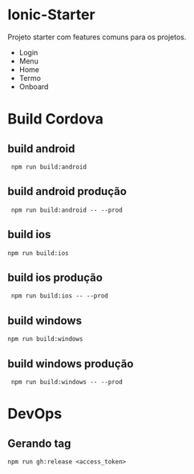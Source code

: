 # Ionic-Starter

Projeto starter com features comuns para os projetos.

- Login
- Menu
- Home
- Termo
- Onboard

# Build Cordova

## build android
``` npm run build:android```

## build android produção
``` npm run build:android -- --prod```

## build ios
``` npm run build:ios ```

## build ios produção
``` npm run build:ios -- --prod```

## build windows
``` npm run build:windows ```

## build windows produção
``` npm run build:windows -- --prod```

# DevOps

## Gerando tag

```npm run gh:release <access_token>```
